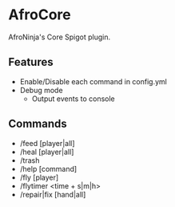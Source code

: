 # AfroCore

AfroNinja's Core  Spigot plugin.


## Features

* Enable/Disable each command in config.yml
* Debug mode
  * Output events to console


## Commands

* /feed [player|all]
* /heal [player|all]
* /trash
* /help [command]
* /fly [player]
* /flytimer <name> <time + s|m|h>
* /repair|fix [hand|all]
